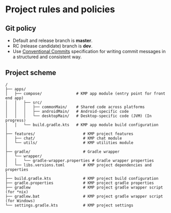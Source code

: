 # Project rules and policies

## Git policy

- Default and release branch is **master**.
- RC (release candidate) branch is **dev**.
- Use [Conventional Commits](https://www.conventionalcommits.org) specification for writing commit messages in a structured and consistent way.

## Project scheme
```text
/
├── apps/
│   ├── compose/               # KMP app module (entry point for front end app)
│   │   ├── src/                     
│   │   │   ├── commonMain/    # Shared code across platforms
│   │   │   ├── androidMain/   # Android-specific code
│   │   │   └── desktopMain/   # Desktop-specific code (JVM) (In progress)
│   │   └── build.gradle.kts   # KMP app module build configuration
│
├── features/                     # KMP project features
│   ├── chat/                     # KMP chat module
│   └── utils/                    # KMP utilities module
│
├── gradle/                       # Gradle wrapper
│   └── wrapper/
│   │   └── gradle-wrapper.properties # Gradle wrapper properties
│   └── libs.versions.toml        # KMP project dependencies and properties
│
├── build.gradle.kts              # KMP project build configuration
├── gradle.properties             # KMP project gradle properties
├── gradlew                       # KMP project gradle wrapper script (for *nix)
├── gradlew.bat                   # KMP project gradle wrapper script (for Windows)
└── settings.gradle.kts           # KMP project settings
```
